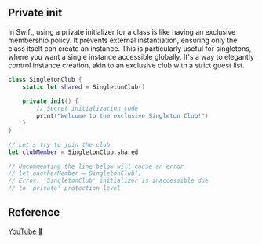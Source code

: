 ## Private init

In Swift, using a private initializer for a class is like having an exclusive membership policy. It prevents external instantiation, ensuring only the class itself can create an instance. This is particularly useful for singletons, where you want a single instance accessible globally. It's a way to elegantly control instance creation, akin to an exclusive club with a strict guest list.

```swift
class SingletonClub {
    static let shared = SingletonClub()
    
    private init() {
        // Secret initialization code
        print("Welcome to the exclusive Singleton Club!")
    }
}

// Let's try to join the club
let clubMember = SingletonClub.shared

// Uncommenting the line below will cause an error
// let anotherMember = SingletonClub()
// Error: 'SingletonClub' initializer is inaccessible due
// to 'private' protection level
```

## Reference

[YouTube 👀](https://youtube.com/shorts/TzMdEsUsnUI?feature=share)